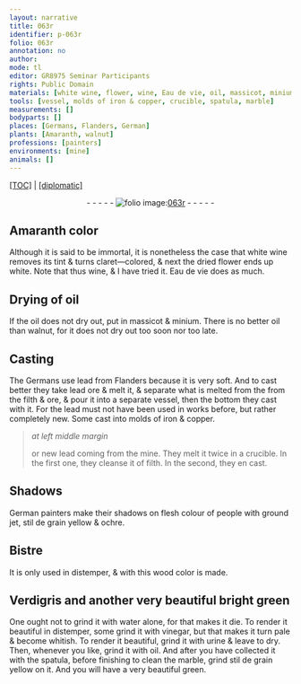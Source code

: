 ```yaml
---
layout: narrative
title: 063r
identifier: p-063r
folio: 063r
annotation: no
author:
mode: tl
editor: GR8975 Seminar Participants
rights: Public Domain
materials: [white wine, flower, wine, Eau de vie, oil, massicot, minium, oil than walnut, lead from Flanders, lead ore, filth, ore, lead, iron, copper, jet, stil de grain yellow, ochre, Bistre, distemper, Verdigris, water, vinegar, urine, marble]
tools: [vessel, molds of iron & copper, crucible, spatula, marble]
measurements: []
bodyparts: []
places: [Germans, Flanders, German]
plants: [Amaranth, walnut]
professions: [painters]
environments: [mine]
animals: []
---
```


 <p><a href="{{ site.baseurl }}/translation/">[TOC]</a> | <a href="{{ site.baseurl }}/texts/p-063r_tc/" target="_blank">[diplomatic]</a></p><div class="folio" align="center">- - - - - <a href="http://gallica.bnf.fr/ark:/12148/btv1b10500001g/f131.image" target="_blank"><img src="https://cu-mkp.github.io/2017-workshop-edition/assets/photo-icon.png" alt="folio image: " style="display:inline-block; margin-bottom:-3px;"/>063r</a> - - - - - </div>  
  

## <span class="pa">Amaranth</span> color

 
Although it is said to be immortal, it is nonetheless the case that <span class="m">white wine</span> removes its tint & turns claret—colored, & next the dried <span class="m">flower</span> ends up white. Note that thus <span class="m">wine</span>, & I have tried it. <span class="m">Eau de vie</span> does as much.
 
 
  

## Drying of <span class="m">oil</span>

 
If the <span class="m">oil</span> does not dry out, put in <span class="m">massicot</span> & <span class="m">minium</span>. There is no better <span class="m">oil than <span class="pa">walnut</span></span>, for it does not dry out too soon nor too late.
 
 
  

## Casting

 
The <span class="pl">Germans</span> use <span class="m">lead from <span class="pl">Flanders</span></span> because it is very soft. And to cast better they take <span class="m">lead ore</span> & melt it, & separate what is melted from the from the <span class="m">filth</span> & <span class="m">ore</span>, & pour it into a separate <span class="tl">vessel</span>, then <span class="del">the bottom</span> they cast with it. For the <span class="m">lead</span> must not have been used in works before, but rather completely new. Some cast into <span class="tl">molds of <span class="m">iron</span> & <span class="m">copper</span></span>.
 
> *at left middle margin*
> 
> 
>   or new <span class="m">lead</span> coming from the <span class="env">mine</span>. They melt it twice in a <span class="tl">crucible</span>. In the first one, they cleanse it of <span class="m">filth</span>. In the second, they <span class="del">en</span> cast.
 
 
  

## Shadows

 
<span class="pl">German</span> <span class="pro">painters</span> make their shadows on flesh colour of people with ground <span class="m">jet</span>, <span class="m">stil de grain yellow</span> & <span class="m">ochre</span>.
 
 
  

## <span class="m">Bistre</span>

 
It is only used in <span class="m">distemper</span>, & with this wood color is made.
 
 
  

## <span class="m">Verdigris</span> and another very beautiful bright green

 
One ought not to grind it with <span class="m">water</span> alone, for that makes it die. To render it beautiful in <span class="m">distemper</span>, some grind it with <span class="m">vinegar</span>, but that makes it turn pale & become whitish. To render it beautiful, grind it with <span class="m">urine</span> & leave to dry. Then, whenever you like, grind it with <span class="m">oil</span>. And after you have collected it with the <span class="tl">spatula</span>, before finishing to clean the <span class="tl"><span class="m">marble</span></span>, grind <span class="m">stil de grain yellow</span> on it. And you will have a very beautiful green.
 
 
